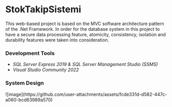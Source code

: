 # StokTakipSistemi
<p>This web-based project is based on the MVC software architecture pattern of the .Net Framework. In order for the database system in this project to have a secure data processing feature, atomicity, consistency, isolation and durability features were taken into consideration.</p>

<h3>Development Tools</h3>
<ul>
 <li><i>SQL Server Express 2019 & SQL Server Management Studio (SSMS) </i></li>
 <li><i>Visual Studio Community 2022</i></li>
</ul>
<h3>System Design</h3>
![image](https://github.com/user-attachments/assets/fcde331d-d582-447c-a060-bcd63989a570)

